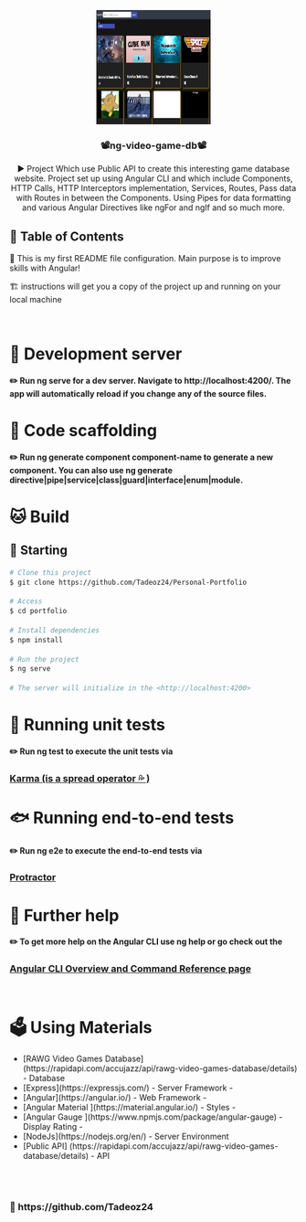 <p align="center">
  <a href="" rel="noopener">
    <img
      width="200px"
      height="200px"
      src="./src/assets/images/Readme/P-Screenshot.png"
      alt="Project logo"
  /></a>
</p>

<h3 align="center"> 📽️ng-video-game-db📽️</h3>

<p align="center">
 ▶️
  Project Which use Public API to create this interesting game database website.
  Project set up using Angular CLI and which include Components, HTTP Calls,
  HTTP Interceptors implementation, Services, Routes, Pass data with Routes in
  between the Components. Using Pipes for data formatting and various Angular
  Directives like ngFor and ngIf and so much more.
  <br />
</p>

## 📝 Table of Contents

<p>

🏁 This is my first README file configuration. Main purpose is to improve skills with
Angular!

🏗️ instructions will get you a copy of the project up and running on your
local machine

</p>
<br />

# 🦍 Development server

#### ✏️ Run ng serve for a dev server. Navigate to http://localhost:4200/. The app will automatically reload if you change any of the source files.

# 🐶 Code scaffolding

#### ✏️ Run ng generate component component-name to generate a new component. You can also use ng generate directive|pipe|service|class|guard|interface|enum|module.

# 🐱 Build

## :checkered_flag: Starting

```bash
# Clone this project
$ git clone https://github.com/Tadeoz24/Personal-Portfolio

# Access
$ cd portfolio

# Install dependencies
$ npm install

# Run the project
$ ng serve

# The server will initialize in the <http://localhost:4200>
```

# 🦁 Running unit tests

#### ✏️ Run ng test to execute the unit tests via <h3> <a href="https://karma-runner.github.io/latest/index.html">Karma (is a spread operator 💦 )</a></h3>

# 🐟 Running end-to-end tests

#### ✏️ Run ng e2e to execute the end-to-end tests via</h5><h3> <a href="http://www.protractortest.org/#/">Protractor</a></h3>

# 🐖 Further help

#### ✏️ To get more help on the Angular CLI use ng help or go check out the </h5><h3> <a href="https://angular.io/cli">Angular CLI Overview and Command Reference page</a></h3>

<br />

# :ballot_box: Using Materials

  <ul>
    <li>[RAWG Video Games Database](https://rapidapi.com/accujazz/api/rawg-video-games-database/details) - Database</li>
    <li>[Express](https://expressjs.com/) - Server Framework -</li>
    <li>[Angular](https://angular.io/) - Web Framework -</li>
    <li>[Angular Material ](https://material.angular.io/) - Styles -</li>
    <li>[Angular Gauge ](https://www.npmjs.com/package/angular-gauge) - Display Rating -</li>
    <li>[NodeJs](https://nodejs.org/en/) - Server Environment</li>
    <li>[Public API] (https://rapidapi.com/accujazz/api/rawg-video-games-database/details) - API </li>
  </br>
  </ul>
    </br>
    <h3> 🥂 https://github.com/Tadeoz24</h3>
